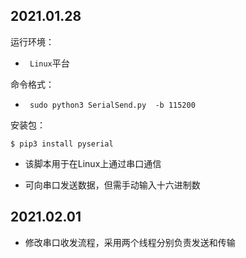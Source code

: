 ## 2021.01.28

运行环境：

* ` Linux`平台

命令格式：
* ` sudo python3 SerialSend.py  -b 115200`

安装包：

`$ pip3 install pyserial`

* 该脚本用于在Linux上通过串口通信

* 可向串口发送数据，但需手动输入十六进制数

## 2021.02.01
* 修改串口收发流程，采用两个线程分别负责发送和传输
